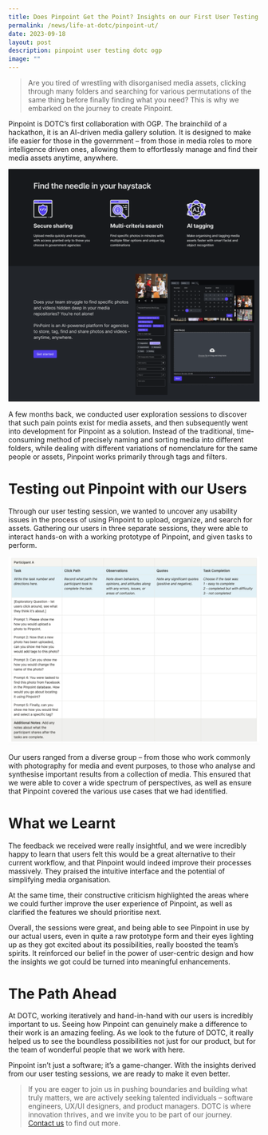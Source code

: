 ```yaml
---
title: Does Pinpoint Get the Point? Insights on our First User Testing Session
permalink: /news/life-at-dotc/pinpoint-ut/
date: 2023-09-18
layout: post
description: pinpoint user testing dotc ogp
image: ""
---
```

> Are you tired of wrestling with disorganised media assets, clicking through many folders and searching for various permutations of the same thing before finally finding what you need? This is why we embarked on the journey to create Pinpoint.

Pinpoint is DOTC’s first collaboration with OGP. The brainchild of a hackathon, it is an AI-driven media gallery solution. It is designed to make life easier for those in the government – from those in media roles to more intelligence driven ones, allowing them to effortlessly manage and find their media assets anytime, anywhere.

![Image of Pinpoint's Landing Page](/images/pinpoint%20-%20landing%20page.png)

A few months back, we conducted user exploration sessions to discover that such pain points exist for media assets, and then subsequently went into development for Pinpoint as a solution. Instead of the traditional, time-consuming method of precisely naming and sorting media into different folders, while dealing with different variations of nomenclature for the same people or assets, Pinpoint works primarily through tags and filters.

# Testing out Pinpoint with our Users

Through our user testing session, we wanted to uncover any usability issues in the process of using Pinpoint to upload, organize, and search for assets. Gathering our users in three separate sessions, they were able to interact hands-on with a working prototype of Pinpoint, and given tasks to perform.

![Screenshot of Pinpoint's User Testing Plan](/images/pinpoint%20user%20testing%20plan.png)

Our users ranged from a diverse group – from those who work commonly with photography for media and event purposes, to those who analyse and synthesise important results from a collection of media. This ensured that we were able to cover a wide spectrum of perspectives, as well as ensure that Pinpoint covered the various use cases that we had identified.



# What we Learnt

The feedback we received were really insightful, and we were incredibly happy to learn that users felt this would be a great alternative to their current workflow, and that Pinpoint would indeed improve their processes massively. They praised the intuitive interface and the potential of simplifying media organisation.

At the same time, their constructive criticism highlighted the areas where we could further improve the user experience of Pinpoint, as well as clarified the features we should prioritise next.

Overall, the sessions were great, and being able to see Pinpoint in use by our actual users, even in quite a raw prototype form and their eyes lighting up as they got excited about its possibilities, really boosted the team’s spirits. It reinforced our belief in the power of user-centric design and how the insights we got could be turned into meaningful enhancements.

# The Path Ahead

At DOTC, working iteratively and hand-in-hand with our users is incredibly important to us. Seeing how Pinpoint can genuinely make a difference to their work is an amazing feeling. As we look to the future of DOTC, it really helped us to see the boundless possibilities not just for our product, but for the team of wonderful people that we work with here.

Pinpoint isn’t just a software; it’s a game-changer. With the insights derived from our user testing sessions, we are ready to make it even better.

> If you are eager to join us in pushing boundaries and building what truly matters, we are actively seeking talented individuals – software engineers, UX/UI designers, and product managers. DOTC is where innovation thrives, and we invite you to be part of our journey. [Contact us](https://go.gov.sg/contact-dotc) to find out more.